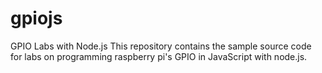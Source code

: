 # gpiojs
GPIO Labs with Node.js
This repository contains the sample source code for labs on programming raspberry pi's GPIO in JavaScript with node.js.
